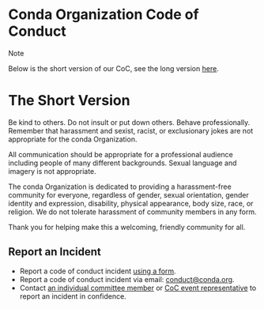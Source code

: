 # Conda Organization Code of Conduct

> [!NOTE]
> Below is the short version of our CoC, see the long version [here](https://github.com/conda/governance/blob/main/CODE_OF_CONDUCT.md).

# The Short Version

Be kind to others. Do not insult or put down others. Behave professionally. Remember that harassment and sexist, racist, or exclusionary jokes are not appropriate for the conda Organization.

All communication should be appropriate for a professional audience including people of many different backgrounds. Sexual language and imagery is not appropriate.

The conda Organization is dedicated to providing a harassment-free community for everyone, regardless of gender, sexual orientation, gender identity and expression, disability, physical appearance, body size, race, or religion. We do not tolerate harassment of community members in any form.

Thank you for helping make this a welcoming, friendly community for all.

## Report an Incident

* Report a code of conduct incident [using a form](https://form.jotform.com/221527028480048).
* Report a code of conduct incident via email: [conduct@conda.org](mailto:conduct@conda.org).
* Contact [an individual committee member](#committee-membership) or [CoC event representative](#coc-representatives) to report an incident in confidence.
